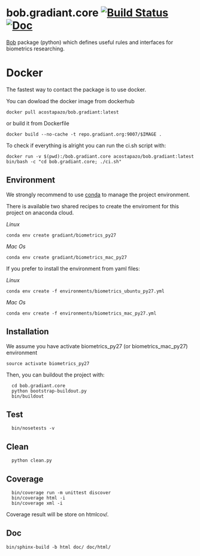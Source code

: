 # bob.gradiant.core  [![Build Status](https://travis-ci.org/Gradiant/bob.gradiant.core.svg?branch=master)](https://travis-ci.org/Gradiant/bob.gradiant.core) [![Doc](http://img.shields.io/badge/docs-latest-orange.svg)](https://gradiant.github.io/bob.gradiant.core/)


[Bob](https://www.idiap.ch/software/bob/) package (python) which defines useful rules and interfaces for biometrics researching.

# Docker 

The fastest way to contact the package is to use docker. 

You can dowload the docker image from dockerhub

~~~
docker pull acostapazo/bob.gradiant:latest 
~~~

or build it from Dockerfile

~~~
docker build --no-cache -t repo.gradiant.org:9007/$IMAGE .
~~~

To check if everything is alright you can run the ci.sh script with:

~~~
docker run -v $(pwd):/bob.gradiant.core acostapazo/bob.gradiant:latest bin/bash -c "cd bob.gradiant.core; ./ci.sh"
~~~


## Environment

We strongly recommend to use [conda](https://conda.io/docs/) to manage the project environment.

There is available two shared recipes to create the enviroment for this project on anaconda cloud.

*Linux*
~~~
conda env create gradiant/biometrics_py27
~~~

*Mac Os*
~~~
conda env create gradiant/biometrics_mac_py27
~~~

If you prefer to install the environment from yaml files:

*Linux*
~~~
conda env create -f environments/biometrics_ubuntu_py27.yml
~~~

*Mac Os*
~~~
conda env create -f environments/biometrics_mac_py27.yml
~~~


## Installation

We assume you have activate biometrics_py27 (or biometrics_mac_py27) environment 

~~~
source activate biometrics_py27
~~~

Then, you can buildout the project with:

~~~
  cd bob.gradiant.core
  python bootstrap-buildout.py
  bin/buildout
~~~

## Test

~~~
  bin/nosetests -v
~~~

## Clean

~~~
  python clean.py
~~~

## Coverage

~~~  
  bin/coverage run -m unittest discover
  bin/coverage html -i
  bin/coverage xml -i
~~~

Coverage result will be store on htmlcov/.

## Doc

~~~
bin/sphinx-build -b html doc/ doc/html/
~~~
